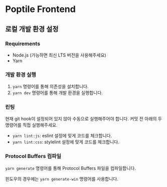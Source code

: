 # Poptile Frontend

## 로컬 개발 환경 설정

### Requirements 

- Node.js (가능하면 최신 LTS 버전을 사용해주세요)
- Yarn

### 개발 환경 실행 

1. `yarn` 명령어를 통해 의존성을 설치합니다.
2. `yarn dev` 명령어를 통해 개발 환경을 실행합니다.

### 린팅

현재 git hook이 설정되어 있지 않아 수동으로 실행해주어야 합니다. 커밋 전 아래의 두 명령어를 직접 실행해주세요.
- `yarn lint:js`: eslint 설정에 맞게 코드를 체크합니다.
- `yarn lint:css`: stylelint 설정에 맞게 코드를 체크합니다.

### Protocol Buffers 컴파일

`yarn generate` 명령어를 통해 Protocol Buffers 파일을 컴파일합니다.

윈도우의 경우에는 `yarn generate-win` 명령어를 사용합니다.
